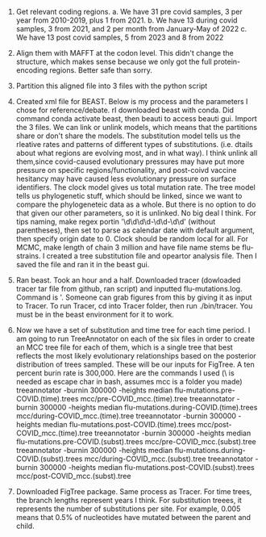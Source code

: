 1. Get relevant coding regions.
    a. We have 31 pre covid samples, 3 per year from 2010-2019, plus 1 from 2021.
    b. We have 13 during covid samples, 3 from 2021, and 2 per month from January-May of 2022
    c. We have 13 post covid samples, 5 from 2023 and 8 from 2022

2. Align them with MAFFT at the codon level. This didn't change the structure, which makes
sense because we only got the full protein-encoding regions. Better safe than sorry.

3. Partition this aligned file into 3 files with the python script

4. Created xml file for BEAST. Below is my process and the parameters I chose for reference/debate. rI downloaded beast with conda. Did command conda activate beast, then beauti to access beauti gui. Import the 3 files. We can link or unlink models, which means that the partitions share or don't share the models. The substitution model tells us the rleative rates and patterns of different types of substitutions. (i.e. dtails about what regions are evolving most, and in what way). I think unlink all them,since covid-caused evolutionary pressures may have put more pressure on specific regions/functionality, and post-coivd vaccine hesitancy may have caused less evolutionary pressure on surface identifiers. The clock model gives us total mutation rate. The tree model tells us phylogenetic stuff, which should be linked, since we want to compare the phylogeneteic data as a whole. But there is no option to do that given our other parameters, so it is unlinked. No big deal I think. For tips naming, make regex portin '\d\d\d\d-\d\d-\d\d' (without parentheses), then set to parse as calendar date with default argument, then specify origin date to 0. Clock should be random local for all. For MCMC, make length of chain 3 million and have file name stems be flu-strains. I created a tree substitution file and opeartor analysis file. Then I saved the file and ran it in the beast gui.

5. Ran beast. Took an hour and a half. Downloaded tracer (dowloaded tracer tar file from github, ran script) and inputted flu-mutations.log. Command is '. Someone can grab figures from this by giving it as input to Tracer. To run Tracer, cd into Tracer folder, then run ./bin/tracer. You must be in the beast environment for it to work.

6. Now we have a set of substitution and time tree for each time period. I am going to run TreeAnnotator on each of the six files in order to create an MCC tree file for each of them, which is a single tree that best reflects the most likely evolutionary relationships based on the posterior distribution of trees sampled. These will be our inputs for FigTree. A ten percent burin rate is 300,000. Here are the commands I used (\ is needed as escape char in bash, assumes mcc is a folder you made)
treeannotator -burnin 300000 -heights median flu-mutations.pre-COVID.\(time\).trees mcc/pre-COVID_mcc.\(time\).tree
treeannotator -burnin 300000 -heights median flu-mutations.during-COVID.\(time\).trees mcc/during-COVID_mcc.\(time\).tree
treeannotator -burnin 300000 -heights median flu-mutations.post-COVID.\(time\).trees mcc/post-COVID_mcc.\(time\).tree
treeannotator -burnin 300000 -heights median flu-mutations.pre-COVID.\(subst\).trees mcc/pre-COVID_mcc.\(subst\).tree
treeannotator -burnin 300000 -heights median flu-mutations.during-COVID.\(subst\).trees mcc/during-COVID_mcc.\(subst\).tree
treeannotator -burnin 300000 -heights median flu-mutations.post-COVID.\(subst\).trees mcc/post-COVID_mcc.\(subst\).tree

7. Downloaded FigTree package. Same process as Tracer. For time trees, the branch lengths represent years I think. For substitution treees, it represents the number of substitutions per site. For example, 0.005 means that 0.5% of nucleotides have mutated between the parent and child.